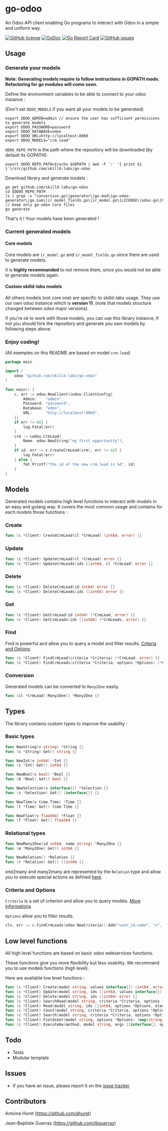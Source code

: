# go-odoo

An Odoo API client enabling Go programs to interact with Odoo in a simple and uniform way.

[![GitHub license](https://img.shields.io/github/license/skilld-labs/go-odoo.svg)](https://github.com/skilld-labs/go-odoo/blob/master/LICENSE)
[![GoDoc](https://godoc.org/github.com/skilld-labs/go-odoo?status.svg)](https://pkg.go.dev/github.com/skilld-labs/go-odoo?tab=doc)
[![Go Report Card](https://goreportcard.com/badge/github.com/skilld-labs/go-odoo)](https://goreportcard.com/report/github.com/skilld-labs/go-odoo)
[![GitHub issues](https://img.shields.io/github/issues/skilld-labs/go-odoo.svg)](https://github.com/skilld-labs/go-odoo/issues)

## Usage

### Generate your models

**Note: Generating models require to follow instructions in GOPATH mode. Refactoring for go modules will come soon.**

Define the environment variables to be able to connect to your odoo instance :

(Don't set `ODOO_MODELS` if you want all your models to be generated)

```
export ODOO_ADMIN=admin // ensure the user has sufficient permissions to generate models
export ODOO_PASSWORD=password
export ODOO_DATABASE=odoo
export ODOO_URL=http://localhost:8069
export ODOO_MODELS="crm.lead"
```

`ODOO_REPO_PATH` is the path where the repository will be downloaded (by default its GOPATH):
```
export ODOO_REPO_PATH=$(echo $GOPATH | awk -F ':' '{ print $1 }')/src/github.com/skilld-labs/go-odoo
```

Download library and generate models :
```
go get github.com/skilld-labs/go-odoo
cd $ODOO_REPO_PATH
ls | grep -v "conversion.go\|generator\|go.mod\|go-odoo-generator\|go.sum\|ir_model_fields.go\|ir_model.go\|LICENSE\|odoo.go\|README.md\|types.go\|version.go" // keep only go-odoo core files
go generate
```

That's it ! Your models have been generated !

### Current generated models

#### Core models

Core models are `ir_model.go` and `ir_model_fields.go` since there are used to generate models.

It is **highly recommanded** to not remove them, since you would not be able to generate models again.

#### Custom skilld-labs models

All others models (not core one) are specific to skilld-labs usage. They use our own odoo instance which is **version 11**. (note that models structure changed between odoo major versions).

If you're ok to work with those models, you can use this library instance, if not you should fork the repository and generate you own models by following steps above.

### Enjoy coding!

(All exemples on this README are based on model `crm.lead`)

```go
package main

import (
	odoo "github.com/skilld-labs/go-odoo"
)

func main() {
	c, err := odoo.NewClient(&odoo.ClientConfig{
		Admin:    "admin",
		Password: "password",
		Database: "odoo",
		URL:      "http://localhost:8069",
	})
	if err != nil {
		log.Fatal(err)
	}
	crm := &odoo.CrmLead{
		Name: odoo.NewString("my first opportunity"),
	}
	if id, err := c.CreateCrmLead(crm); err != nil {
		log.Fatal(err)
	} else {
		fmt.Printf("the id of the new crm.lead is %d", id)
	}
}
```

## Models

Generated models contains high level functions to interact with models in an easy and golang way.
It covers the most common usage and contains for each models those functions :

### Create
```go
func (c *Client) CreateCrmLead(cl *CrmLead) (int64, error) {}
```

### Update
```go
func (c *Client) UpdateCrmLead(cl *CrmLead) error {}
func (c *Client) UpdateCrmLeads(ids []int64, cl *CrmLead) error {}
```

### Delete
```go
func (c *Client) DeleteCrmLead(id int64) error {}
func (c *Client) DeleteCrmLeads(ids []int64) error {}
```

### Get
```go
func (c *Client) GetCrmLead(id int64) (*CrmLead, error) {}
func (c *Client) GetCrmLeads(ids []int64) (*CrmLeads, error) {}
```

### Find
Find is powerful and allow you to query a model and filter results. [Criteria and Options](#criteria-and-options)

```go
func (c *Client) FindCrmLead(criteria *Criteria) (*CrmLead, error) {}
func (c *Client) FindCrmLeads(criteria *Criteria, options *Options) (*CrmLeads, error) {}
```

### Conversion
Generated models can be converted to `Many2One` easily.
```go
func (cl *CrmLead) Many2One() *Many2One {}
```

## Types

The library contains custom types to improve the usability :

### Basic types

```go
func NewString(v string) *String {}
func (s *String) Get() string {}

func NewInt(v int64) *Int {}
func (i *Int) Get() int64 {}

func NewBool(v bool) *Bool {}
func (b *Bool) Get() bool {}

func NewSelection(v interface{}) *Selection {}
func (s *Selection) Get() (interface{}) {}

func NewTime(v time.Time) *Time {}
func (t *Time) Get() time.Time {}

func NewFloat(v float64) *Float {}
func (f *Float) Get() float64 {}
```

### Relational types

```go
func NewMany2One(id int64, name string) *Many2One {}
func (m *Many2One) Get() int64 {}

func NewRelation() *Relation {}
func (r *Relation) Get() []int64 {}
```
one2many and many2many are represented by the `Relation` type and allow you to execute special actions as defined [here](https://www.odoo.com/documentation/13.0/reference/orm.html#odoo.models.Model.write).

### Criteria and Options

`Criteria` is a set of criterion and allow you to query models. [More informations](https://www.odoo.com/documentation/13.0/reference/orm.html#search-domains)

`Options` allow you to filter results.

```go
cls, err := c.FindCrmLeads(odoo.NewCriteria().Add("user_id.name", "=", "John Doe"), odoo.NewOptions().Limit(2))
```

## Low level functions

All high level functions are based on basic odoo webservices functions.

These functions give you more flexibility but less usability. We recommand you to use models functions (high level).

Here are available low level functions :

```go
func (c *Client) Create(model string, values interface{}) (int64, error) {}
func (c *Client) Update(model string, ids []int64, values interface{}) error {}
func (c *Client) Delete(model string, ids []int64) error {}
func (c *Client) SearchRead(model string, criteria *Criteria, options *Options, elem interface{}) error {}
func (c *Client) Read(model string, ids []int64, options *Options, elem interface{}) error {}
func (c *Client) Count(model string, criteria *Criteria, options *Options) (int64, error) {}
func (c *Client) Search(model string, criteria *Criteria, options *Options) ([]int64, error) {}
func (c *Client) FieldsGet(model string, options *Options) (map[string]interface{}, error) {}
func (c *Client) ExecuteKw(method, model string, args []interface{}, options *Options) (interface{}, error) {}
```

## Todo

- Tests
- Modular template

## Issues

- If you have an issue, please report it on the [issue tracker](https://github.com/skilld-labs/go-odoo/issues)

## Contributors

Antoine Huret (https://github.com/ahuret)

Jean-Baptiste Guerraz (https://github.com/jbguerraz)
